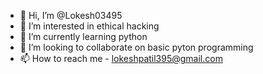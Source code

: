 - 👋 Hi, I’m @Lokesh03495
- 👀 I’m interested in ethical hacking
- 🌱 I’m currently learning python
- 💞️ I’m looking to collaborate on basic pyton programming
- 📫 How to reach me - lokeshpatil395@gmail.com

<!---
Lokesh03495/Lokesh03495 is a ✨ special ✨ repository because its `README.md` (this file) appears on your GitHub profile.
You can click the Preview link to take a look at your changes.
--->
